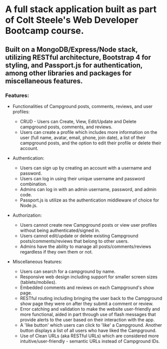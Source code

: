 # A full stack application built as part of Colt Steele's Web Developer Bootcamp course.

## Built on a MongoDB/Express/Node stack, utilizing RESTful architecture, Bootstrap 4 for styling, and Passport.js for authentication, among other libraries and packages for miscellaneous features.

### Features:

* Functionalities of Campground posts, comments, reviews, and user profiles:
   * CRUD - Users can Create, View, Edit/Update and Delete campground posts, comments, and reviews.
   * Users can create a profile which includes more information on the user (full name, avatar, email, phone, join date), a list of their campground posts, and the option to edit their profile or delete their account.

* Authentication:
   * Users can sign up by creating an account with a username and password.
   * Users can log in using their unique username and password combination.
   * Admins can log in with an admin username, password, and admin code.
   * Passport.js is utilize as the authentication middleware of choice for Node.js.

* Authorization:
   * Users cannot create new Campground posts or view user profiles without being authenticated/signed in.
   * Users cannot edit/update or delete existing Campground posts/comments/reviews that belong to other users.
   * Admins have the ability to manage all posts/comments/reviews regardless if they own them or not.

* Miscellaneous features:
   * Users can search for a campground by name.
   * Responsive web design including support for smaller screen sizes (tablets/mobiles).
   * Embedded comments and reviews on each Campground's show page.
   * RESTful routing including bringing the user back to the Campground show page they were on after they submit a comment or review.
   * Error catching and validation to make the website user-friendly and more functional, aided in part through use of flash messages that provide alerts to the user based on their interaction with the app.
   * A 'like button' which users can click to 'like' a Campground. Another button displays a list of all users who have liked the Campground.
   * Use of Clean URLs (aka RESTful URLs) which are considered more intuitive/user-friendly - semantic URLs instead of Campground IDs.
